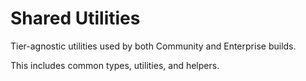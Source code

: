 # Shared Utilities

Tier-agnostic utilities used by both Community and Enterprise builds.

This includes common types, utilities, and helpers.
